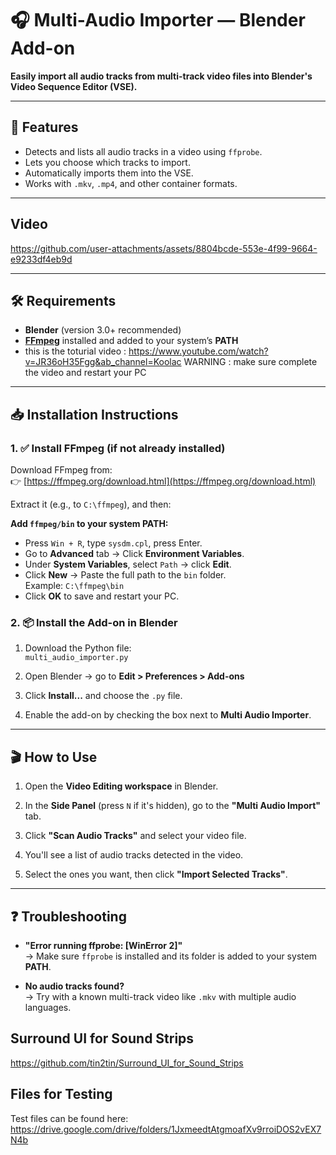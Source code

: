 # 🎧 Multi-Audio Importer — Blender Add-on

**Easily import all audio tracks from multi-track video files into Blender's Video Sequence Editor (VSE).**

---

## 🔧 Features

- Detects and lists all audio tracks in a video using `ffprobe`.
- Lets you choose which tracks to import.
- Automatically imports them into the VSE.
- Works with `.mkv`, `.mp4`, and other container formats.

---

## Video

https://github.com/user-attachments/assets/8804bcde-553e-4f99-9664-e9233df4eb9d

---

## 🛠 Requirements

- **Blender** (version 3.0+ recommended)
- [**FFmpeg**](https://ffmpeg.org/download.html) installed and added to your system’s **PATH**
-  this is the toturial video : https://www.youtube.com/watch?v=JR36oH35Fgg&ab_channel=Koolac
WARNING : make sure complete the video and restart your PC


---

## 📥 Installation Instructions

### 1. ✅ Install FFmpeg (if not already installed)

Download FFmpeg from:  
👉 [https://ffmpeg.org/download.html](https://ffmpeg.org/download.html)

Extract it (e.g., to `C:\ffmpeg`), and then:

**Add `ffmpeg/bin` to your system PATH:**

- Press `Win + R`, type `sysdm.cpl`, press Enter.
- Go to **Advanced** tab → Click **Environment Variables**.
- Under **System Variables**, select `Path` → click **Edit**.
- Click **New** → Paste the full path to the `bin` folder.  
  Example: `C:\ffmpeg\bin`
- Click **OK** to save and restart your PC.

### 2. 📦 Install the Add-on in Blender

1. Download the Python file:  
   `multi_audio_importer.py`
   
2. Open Blender → go to **Edit > Preferences > Add-ons**

3. Click **Install...** and choose the `.py` file.

4. Enable the add-on by checking the box next to **Multi Audio Importer**.

---

## 🎬 How to Use

1. Open the **Video Editing workspace** in Blender.

2. In the **Side Panel** (press `N` if it's hidden), go to the **"Multi Audio Import"** tab.

3. Click **"Scan Audio Tracks"** and select your video file.

4. You'll see a list of audio tracks detected in the video.

5. Select the ones you want, then click **"Import Selected Tracks"**.

---

## ❓ Troubleshooting

- **"Error running ffprobe: [WinError 2]"**  
  → Make sure `ffprobe` is installed and its folder is added to your system **PATH**.

- **No audio tracks found?**  
  → Try with a known multi-track video like `.mkv` with multiple audio languages.



## Surround UI for Sound Strips
https://github.com/tin2tin/Surround_UI_for_Sound_Strips

## Files for Testing

Test files can be found here: https://drive.google.com/drive/folders/1JxmeedtAtgmoafXv9rroiDOS2vEX7N4b
